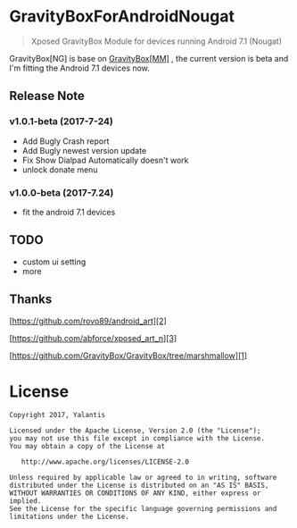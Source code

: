 # GravityBoxForAndroidNougat

> Xposed GravityBox Module  for devices running Android 7.1 (Nougat)


GravityBox[NG] is base on [GravityBox[MM]][1] , the current version is beta and I'm fitting the Android 7.1 devices now.

## Release Note

### v1.0.1-beta (2017-7-24)

- Add Bugly Crash report
- Add Bugly newest version update
- Fix Show Dialpad Automatically doesn't work
- unlock donate menu


### v1.0.0-beta (2017-7.24)

- fit the android 7.1 devices

## TODO

- custom ui setting
- more

## Thanks

[https://github.com/rovo89/android_art][2]

[https://github.com/abforce/xposed_art_n][3]

[https://github.com/GravityBox/GravityBox/tree/marshmallow][1]
# License

	Copyright 2017, Yalantis

	Licensed under the Apache License, Version 2.0 (the "License");
	you may not use this file except in compliance with the License.
	You may obtain a copy of the License at

	   http://www.apache.org/licenses/LICENSE-2.0

	Unless required by applicable law or agreed to in writing, software
	distributed under the License is distributed on an "AS IS" BASIS,
	WITHOUT WARRANTIES OR CONDITIONS OF ANY KIND, either express or implied.
	See the License for the specific language governing permissions and
	limitations under the License.

[1]: https://github.com/GravityBox/GravityBox/tree/marshmallow
[2]: https://github.com/rovo89/android_art
[3]: https://github.com/abforce/xposed_art_n